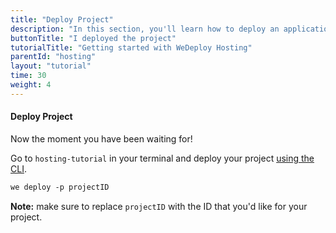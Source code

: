 ```yaml
---
title: "Deploy Project"
description: "In this section, you'll learn how to deploy an application using WeDeploy Hosting."
buttonTitle: "I deployed the project"
tutorialTitle: "Getting started with WeDeploy Hosting"
parentId: "hosting"
layout: "tutorial"
time: 30
weight: 4
---
```


#### Deploy Project

Now the moment you have been waiting for!

Go to `hosting-tutorial` in your terminal and deploy your project [using the CLI](/docs/intro/using-the-command-line/).

```xml
we deploy -p projectID
```

**Note:** make sure to replace `projectID` with the ID that you'd like for your project.
